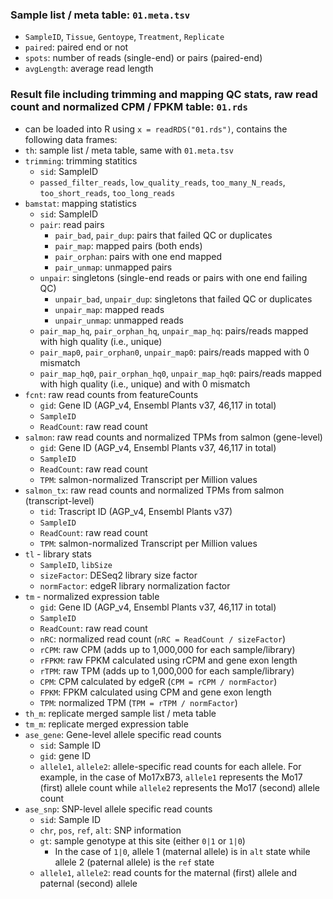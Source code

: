 ### Sample list / meta table: `01.meta.tsv`
- `SampleID`, `Tissue`, `Gentoype`, `Treatment`, `Replicate`
- `paired`: paired end or not
- `spots`: number of reads (single-end) or pairs (paired-end)
- `avgLength`: average read length

### Result file including trimming and mapping QC stats, raw read count and normalized CPM / FPKM table: `01.rds`
- can be loaded into R using `x = readRDS("01.rds")`, contains the following data frames:
- `th`: sample list / meta table, same with `01.meta.tsv`
- `trimming`: trimming statitics
  - `sid`: SampleID
  - `passed_filter_reads`, `low_quality_reads`, `too_many_N_reads`, `too_short_reads`, `too_long_reads`
- `bamstat`: mapping statistics
  - `sid`: SampleID
  - `pair`: read pairs
    - `pair_bad`, `pair_dup`: pairs that failed QC or duplicates
    - `pair_map`: mapped pairs (both ends)
    - `pair_orphan`: pairs with one end mapped
    - `pair_unmap`: unmapped pairs
  - `unpair`: singletons (single-end reads or pairs with one end failing QC)
    - `unpair_bad`, `unpair_dup`: singletons that failed QC or duplicates
    - `unpair_map`: mapped reads
    - `unpair_unmap`: unmapped reads
  - `pair_map_hq`, `pair_orphan_hq`, `unpair_map_hq`: pairs/reads mapped
  with high quality (i.e., unique)
  - `pair_map0`, `pair_orphan0`, `unpair_map0`: pairs/reads mapped with 0 mismatch
  - `pair_map_hq0`, `pair_orphan_hq0`, `unpair_map_hq0`: pairs/reads mapped
  with high quality (i.e., unique) and with 0 mismatch
- `fcnt`: raw read counts from featureCounts
  - `gid`: Gene ID (AGP_v4, Ensembl Plants v37, 46,117 in total)
  - `SampleID`
  - `ReadCount`: raw read count
- `salmon`: raw read counts and normalized TPMs from salmon (gene-level)
  - `gid`: Gene ID (AGP_v4, Ensembl Plants v37, 46,117 in total)
  - `SampleID`
  - `ReadCount`: raw read count
  - `TPM`: salmon-normalized Transcript per Million values
- `salmon_tx`: raw read counts and normalized TPMs from salmon (transcript-level)
  - `tid`: Trascript ID (AGP_v4, Ensembl Plants v37)
  - `SampleID`
  - `ReadCount`: raw read count
  - `TPM`: salmon-normalized Transcript per Million values
- `tl` - library stats
  - `SampleID`, `libSize`
  - `sizeFactor`: DESeq2 library size factor
  - `normFactor`: edgeR library normalization factor
- `tm` - normalized expression table
  - `gid`: Gene ID (AGP_v4, Ensembl Plants v37, 46,117 in total)
  - `SampleID`
  - `ReadCount`: raw read count
  - `nRC`: normalized read count (`nRC = ReadCount / sizeFactor`)
  - `rCPM`: raw CPM (adds up to 1,000,000 for each sample/library)
  - `rFPKM`: raw FPKM calculated using rCPM and gene exon length
  - `rTPM`: raw TPM (adds up to 1,000,000 for each sample/library)
  - `CPM`: CPM calculated by edgeR (`CPM = rCPM / normFactor`)
  - `FPKM`: FPKM calculated using CPM and gene exon length
  - `TPM`: normalized TPM (`TPM = rTPM / normFactor`)
- `th_m`: replicate merged sample list / meta table
- `tm_m`: replicate merged expression table
- `ase_gene`: Gene-level allele specific read counts
  - `sid`: Sample ID
  - `gid`: gene ID
  - `allele1`, `allele2`: allele-specific read counts for each allele. For example, in the case of Mo17xB73, `allele1` represents the Mo17 (first) allele count while `allele2` represents the Mo17 (second) allele count
- `ase_snp`: SNP-level allele specific read counts
  - `sid`: Sample ID
  - `chr`, `pos`, `ref`, `alt`: SNP information
  - `gt`: sample genotype at this site (either `0|1` or `1|0`)
    - In the case of `1|0`, allele 1 (maternal allele) is in `alt` state while allele 2 (paternal allele) is the `ref` state
  - `allele1`, `allele2`: read counts for the maternal (first) allele and paternal (second) allele

